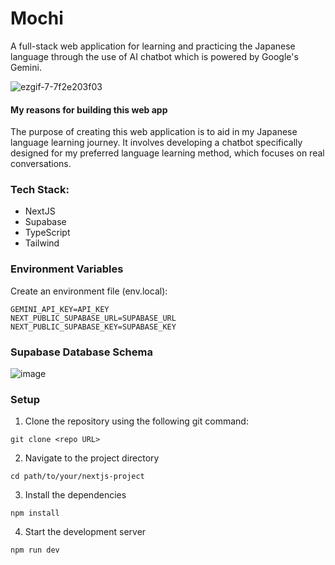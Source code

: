 # Mochi
A full-stack web application for learning and practicing the Japanese language through the use of AI chatbot which is powered by Google's Gemini. 

![ezgif-7-7f2e203f03](https://github.com/JohnEsleyer/mochi/assets/66754038/2432e107-9467-4783-be90-4239b116796d)


#### My reasons for building this web app
The purpose of creating this web application is to aid in my Japanese language learning journey. It involves developing a chatbot specifically designed for my preferred language learning method, which focuses on real conversations. 


### Tech Stack:
- NextJS
- Supabase 
- TypeScript
- Tailwind

### Environment Variables
Create an environment file (env.local):
```
GEMINI_API_KEY=API_KEY
NEXT_PUBLIC_SUPABASE_URL=SUPABASE_URL
NEXT_PUBLIC_SUPABASE_KEY=SUPABASE_KEY
```

### Supabase Database Schema
![image](https://github.com/JohnEsleyer/mochi/assets/66754038/0f83ff35-b0ea-468e-b479-557012348644)


### Setup
1. Clone the repository using the following git command:
```
git clone <repo URL>
```
2. Navigate to the project directory
```
cd path/to/your/nextjs-project
```
3. Install the dependencies
```
npm install
```
4. Start the development server
```
npm run dev
```
